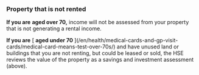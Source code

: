 ###  **Property that is not rented**

**If you are** **aged over 70,** income will not be assessed from your
property that is not generating a rental income.

**If you are** [ **aged under 70** ](/en/health/medical-cards-and-gp-visit-
cards/medical-card-means-test-over-70s/) and have unused land or buildings
that you are not renting, but could be leased or sold, the HSE reviews the
value of the property as a savings and investment assessment (above).
